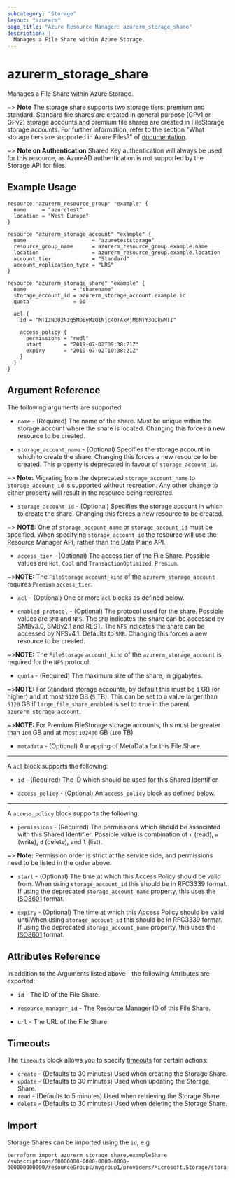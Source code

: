 ```yaml
---
subcategory: "Storage"
layout: "azurerm"
page_title: "Azure Resource Manager: azurerm_storage_share"
description: |-
  Manages a File Share within Azure Storage.
---
```


# azurerm_storage_share

Manages a File Share within Azure Storage.

~> **Note** The storage share supports two storage tiers: premium and standard. Standard file shares are created in general purpose (GPv1 or GPv2) storage accounts and premium file shares are created in FileStorage storage accounts. For further information, refer to the section "What storage tiers are supported in Azure Files?" of [documentation](https://docs.microsoft.com/azure/storage/files/storage-files-faq#general).

~> **Note on Authentication** Shared Key authentication will always be used for this resource, as AzureAD authentication is not supported by the Storage API for files.

## Example Usage

```hcl
resource "azurerm_resource_group" "example" {
  name     = "azuretest"
  location = "West Europe"
}

resource "azurerm_storage_account" "example" {
  name                     = "azureteststorage"
  resource_group_name      = azurerm_resource_group.example.name
  location                 = azurerm_resource_group.example.location
  account_tier             = "Standard"
  account_replication_type = "LRS"
}

resource "azurerm_storage_share" "example" {
  name               = "sharename"
  storage_account_id = azurerm_storage_account.example.id
  quota              = 50

  acl {
    id = "MTIzNDU2Nzg5MDEyMzQ1Njc4OTAxMjM0NTY3ODkwMTI"

    access_policy {
      permissions = "rwdl"
      start       = "2019-07-02T09:38:21Z"
      expiry      = "2019-07-02T10:38:21Z"
    }
  }
}
```

## Argument Reference

The following arguments are supported:

* `name` - (Required) The name of the share. Must be unique within the storage account where the share is located. Changing this forces a new resource to be created.

* `storage_account_name` - (Optional) Specifies the storage account in which to create the share. Changing this forces a new resource to be created. This property is deprecated in favour of `storage_account_id`.

~> **Note:** Migrating from the deprecated `storage_account_name` to `storage_account_id` is supported without recreation. Any other change to either property will result in the resource being recreated.

* `storage_account_id` - (Optional) Specifies the storage account in which to create the share. Changing this forces a new resource to be created.

~> **NOTE:** One of `storage_account_name` or `storage_account_id` must be specified. When specifying `storage_account_id` the resource will use the Resource Manager API, rather than the Data Plane API. 

* `access_tier` - (Optional) The access tier of the File Share. Possible values are `Hot`, `Cool` and `TransactionOptimized`, `Premium`.

~>**NOTE:** The `FileStorage` `account_kind` of the `azurerm_storage_account` requires `Premium` `access_tier`.

* `acl` - (Optional) One or more `acl` blocks as defined below.

* `enabled_protocol` - (Optional) The protocol used for the share. Possible values are `SMB` and `NFS`. The `SMB` indicates the share can be accessed by SMBv3.0, SMBv2.1 and REST. The `NFS` indicates the share can be accessed by NFSv4.1. Defaults to `SMB`. Changing this forces a new resource to be created.

~>**NOTE:** The `FileStorage` `account_kind` of the `azurerm_storage_account` is required for the `NFS` protocol.

* `quota` - (Required) The maximum size of the share, in gigabytes.

~>**NOTE:** For Standard storage accounts, by default this must be `1` GB (or higher) and at most `5120` GB (`5` TB). This can be set to a value larger than `5120` GB if `large_file_share_enabled` is set to `true` in the parent `azurerm_storage_account`.

~>**NOTE:** For Premium FileStorage storage accounts, this must be greater than `100` GB and at most `102400` GB (`100` TB).

* `metadata` - (Optional) A mapping of MetaData for this File Share.

---

A `acl` block supports the following:

* `id` - (Required) The ID which should be used for this Shared Identifier.

* `access_policy` - (Optional) An `access_policy` block as defined below.

---

A `access_policy` block supports the following:

* `permissions` - (Required) The permissions which should be associated with this Shared Identifier. Possible value is combination of `r` (read), `w` (write), `d` (delete), and `l` (list).

~> **Note:** Permission order is strict at the service side, and permissions need to be listed in the order above.

* `start` - (Optional) The time at which this Access Policy should be valid from. When using `storage_account_id` this should be in RFC3339 format. If using the deprecated `storage_account_name` property, this uses the [ISO8601](https://en.wikipedia.org/wiki/ISO_8601) format.

* `expiry` - (Optional) The time at which this Access Policy should be valid untilWhen using `storage_account_id` this should be in RFC3339 format. If using the deprecated `storage_account_name` property, this uses the [ISO8601](https://en.wikipedia.org/wiki/ISO_8601) format.

## Attributes Reference

In addition to the Arguments listed above - the following Attributes are exported:

* `id` - The ID of the File Share.

* `resource_manager_id` - The Resource Manager ID of this File Share.

* `url` - The URL of the File Share

## Timeouts

The `timeouts` block allows you to specify [timeouts](https://www.terraform.io/language/resources/syntax#operation-timeouts) for certain actions:

* `create` - (Defaults to 30 minutes) Used when creating the Storage Share.
* `update` - (Defaults to 30 minutes) Used when updating the Storage Share.
* `read` - (Defaults to 5 minutes) Used when retrieving the Storage Share.
* `delete` - (Defaults to 30 minutes) Used when deleting the Storage Share.

## Import

Storage Shares can be imported using the `id`, e.g.

```shell
terraform import azurerm_storage_share.exampleShare /subscriptions/00000000-0000-0000-0000-000000000000/resourceGroups/mygroup1/providers/Microsoft.Storage/storageAccounts/myAccount/fileServices/default/fileshares/exampleShare
```
